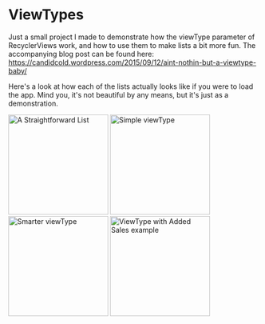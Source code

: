 # ViewTypes
Just a small project I made to demonstrate how the viewType parameter of RecyclerViews work, and how to use them to make lists a bit more fun. The accompanying blog post can be found here: https://candidcold.wordpress.com/2015/09/12/aint-nothin-but-a-viewtype-baby/

Here's a look at how each of the lists actually looks like if you were to load the app. Mind you, it's not beautiful by any means, but it's just as a demonstration.

<img src="https://dl.pushbulletusercontent.com/QqFuXX9nkUcHlqOvGfbiheLrFHO7N33P/Screenshot_2015-09-12-17-45-45.png" alt="A Straightforward List" width="200">
<img src="https://dl.pushbulletusercontent.com/5LjbFyndvS4JBxDXc8FYw03kb4UTUFTt/Screenshot_2015-09-12-17-46-04.png" alt="Simple viewType" width="200">
<img src="https://dl.pushbulletusercontent.com/BRKQYnoMUajE3TGOepYZnW6BdYouEnma/Screenshot_2015-09-12-17-46-22.png" alt="Smarter viewType" width="200">
<img src="https://dl.pushbulletusercontent.com/IgMWH8vFUQh0LCrlYjtvZC3IpOGhAUoa/Screenshot_2015-09-12-17-46-32.png" alt="ViewType with Added Sales example" width="200">
